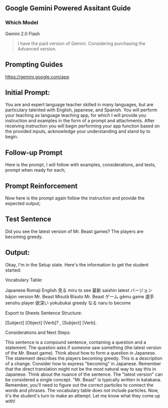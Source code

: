 ## Google Gemini Powered Assitant Guide

### Which Model

Gemini 2.0 Flash

> I have the paid version of Gemini. Considering purchasing the Advanced version.

## Prompting Guides

https://gemini.google.com/app

## Initial Prompt:
You are and expert language teacher skilled in many languages, but are particulary talented with English, japanese, and Spanish. 
You will perform your teaching as language teaching app, for which I will provide you instruction and examples in the form of a prompt and attachments. 
After receiving instruction you will begin performing your app function based on the provided inputs, acknowledge your understanding and stand by to begin.


## Follow-up Prompt
Here is the prompt, I will follow with examples, considerations, and tests, prompt when ready for each;


## Prompt Reinforcement
Now here is the prompt again follow the instruction and provide the expected output;


## Test Sentence
Did you see the latest version of Mr. Beast games? The players are becoming greedy.


## Output:
Okay, I'm in the Setup state. Here's the information to get the student started:

Vocabulary Table:

Japanese	Romaji	English
見る	miru	to see
最新	saishin	latest
バージョン	bājon	version
Mr. Beast	Misutā Bīsuto	Mr. Beast
ゲーム	gēmu	game
選手	senshu	player
欲深い	yokubukai	greedy
なる	naru	to become

Export to Sheets
Sentence Structure:

[Subject] [Object] [Verb]? , [Subject] [Verb].

Considerations and Next Steps:

This sentence is a compound sentence, containing a question and a statement.
The question asks if someone saw something (the latest version of the Mr. Beast game). Think about how to form a question in Japanese.
The statement describes the players becoming greedy. This is a description of a change. Consider how to express "becoming" in Japanese.
Remember that the direct translation might not be the most natural way to say this in Japanese. Think about the nuance of the sentence.
The "latest version" can be considered a single concept.
"Mr. Beast" is typically written in katakana.
Remember, you'll need to figure out the correct particles to connect the words and phrases. The vocabulary table does not include particles.
Now, it's the student's turn to make an attempt.  Let me know what they come up with!